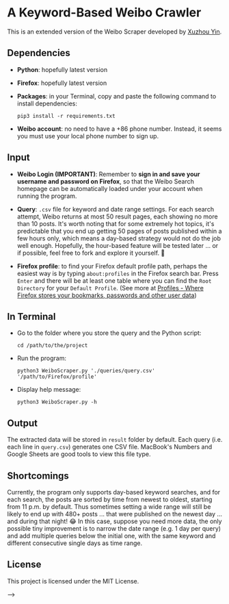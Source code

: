 A Keyword-Based Weibo Crawler
==============================
This is an extended version of the Weibo Scraper developed by [Xuzhou Yin](https://github.com/Yhinner/SinaWeiboScraper).


## Dependencies
- **Python**: hopefully latest version
- **Firefox**: hopefully latest version
- **Packages**: in your Terminal, copy and paste the following command to install dependencies:  
  
  ```pip3 install -r requirements.txt``` 
  
- **Weibo account**: no need to have a +86 phone number. Instead, it seems you must use your local phone number to sign up.

## Input
- **Weibo Login (IMPORTANT)**: Remember to **sign in and save your username and password on Firefox**, so that the Weibo Search homepage can be automatically loaded under your account when running the program. 

- **Query**: ``` .csv ``` file for keyword and date range settings. For each search attempt, Weibo returns at most 50 result pages, each showing no more than 10 posts. It's worth noting that for some extremely hot topics, it's predictable that you end up getting 50 pages of posts published within a few hours only, which means a day-based strategy would not do the job well enough. Hopefully, the hour-based feature will be tested later ... or if possible, feel free to fork and explore it yourself. 🙌
- **Firefox profile**: to find your Firefox default profile path, perhaps the easiest way is by typing ``` about:profiles ``` in the Firefox search bar. Press ```Enter``` and there will be at least one table where you can find the ``` Root Directory ``` for your ``` Default Profile ```. (See more at [Profiles - Where Firefox stores your bookmarks, passwords and other user data](https://support.mozilla.org/en-US/kb/profiles-where-firefox-stores-user-data))


## In Terminal
- Go to the folder where you store the query and the Python script:  
  
  ``` cd /path/to/the/project ```

- Run the program:  
  
  ``` python3 WeiboScraper.py './queries/query.csv' '/path/to/Firefox/profile' ```

- Display help message:    
  
  ``` python3 WeiboScraper.py -h ```

## Output
The extracted data will be stored in ```result``` folder by default. Each query (i.e. each line in ```query.csv```) generates one CSV file. MacBook's Numbers and Google Sheets are good tools to view this file type.

## Shortcomings
Currently, the program only supports day-based keyword searches, and for each search, the posts are sorted by time from newest to oldest, starting from 11 p.m. by default. Thus sometimes setting a wide range will still be likely to end up with 480+ posts ... that were published on the newest day  ... and during that night! 😂 In this case, suppose you need more data, the only possible tiny improvement is to narrow the date range (e.g. 1 day per query) and add multiple queries below the initial one, with the same keyword and different consecutive single days as time range.

## License
This project is licensed under the MIT License.

-->